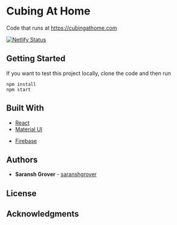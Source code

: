 # Cubing At Home

Code that runs at https://cubingathome.com

[![Netlify Status](https://api.netlify.com/api/v1/badges/a2c60302-aa00-46d4-bb75-d00974399e12/deploy-status)](https://app.netlify.com/sites/stupefied-golick-c358d7/deploys)

## Getting Started

If you want to test this project locally, clone the code and then run 
```
npm install
npm start
```

## Built With

* [React](https://www.reactjs.org) 
* [Material UI](https://www.material-ui.com) 
- [Firebase](https://firebase.google.com)


## Authors

* **Saransh Grover** - [saranshgrover](https://saranshgrover.com)


## License


## Acknowledgments

